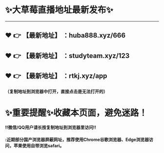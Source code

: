 # :sparkles:大草莓直播地址最新发布:sparkles:

-------
:heart: :point_right: 【最新地址】 ：huba888.xyz/666
 ------
:heart: :point_right: 【最新地址】 ：studyteam.xyz/123
 ------
 :heart: :point_right: 【最新地址】 ：rtkj.xyz/app
 ------

#### （复制地址到浏览器中打开，直接点击是无法打开的）
# :sparkles:重要提醒:sparkles:收藏本页面，避免迷路！
#### ‼️微信/QQ用户请长按复制地址到浏览器里访问‼
#### :近期部分国产浏览器屏蔽网址，推荐使用Chrome谷歌浏览器、Edge浏览器访问，苹果使用自带浏览safari。
